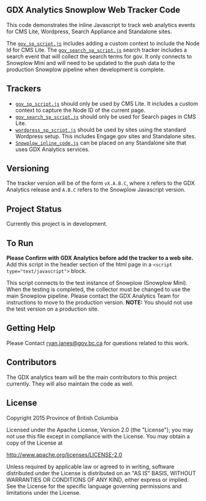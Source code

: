 ## GDX Analytics Snowplow Web Tracker Code

This code demonstrates the inline Javascript to track web analytics events for CMS Lite, Wordpress, Search Appliance and Standalone sites. 

The [`gov_sp_script.js`](./gov_sp_script.js) includes adding a custom context to include the Node Id for CMS Lite. The [`gov_search_sp_script.js`](./gov_search_sp_script.js) search tracker includes a search event that will collect the search terms for gov. It only connects to Snowplow Mini and will need to be updated to the push data to the production Snowplow pipeline when development is complete.

## Trackers
* [`gov_sp_script.js`](./gov_sp_script.js) should only be used by CMS Lite. It includes a custom context to capture the Node ID of the current page. 
* [`gov_search_sp_script.js`](./gov_search_sp_script.js) should only be used for Search pages in CMS Lite.
* [`wordpress_sp_script.js`](./wordpress_sp_script.js) should be used by sites using the standard Wordpress setup. This includes Engage.gov sites and Standalone sites. 
* [`Snowplow_inline_code.js`](./Snowplow_inline_code.js) can be placed on any Standalone site that uses GDX Analytics services.

## Versioning
The tracker version will be of the form `vX.A.B.C`, where `X` refers to the GDX Analytics release and `A.B.C` refers to the Snowplow Javascript version.

## Project Status

Currently this project is in development.

## To Run
**Please Confirm with GDX Analytics before add the tracker to a web site.**   
Add this script in the header section of the html page in a `<script type="text/javascript">` block. 

This script connects to the test instance of Snowplow (Snowplow Mini). When the testing is completed, the collector must be changed to use the main Snowplow pipeline. Please contact the GDX Analytics Team for instructions to move to the production version. **NOTE:** You should not use the test version on a production site. 

## Getting Help

Please Contact ryan.janes@gov.bc.ca for questions related to this work. 

## Contributors

The GDX analytics team will be the main contributors to this project currently. They will also maintain the code as well. 

## License

Copyright 2015 Province of British Columbia

Licensed under the Apache License, Version 2.0 (the "License");
you may not use this file except in compliance with the License.
You may obtain a copy of the License at

   http://www.apache.org/licenses/LICENSE-2.0

Unless required by applicable law or agreed to in writing, software
distributed under the License is distributed on an "AS IS" BASIS,
WITHOUT WARRANTIES OR CONDITIONS OF ANY KIND, either express or implied.
See the License for the specific language governing permissions and limitations under the License.

